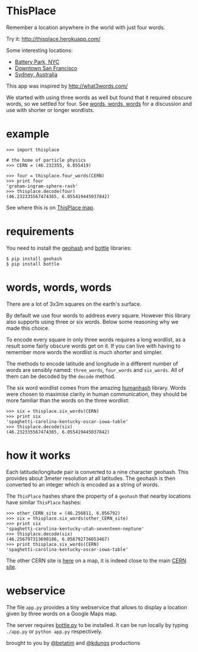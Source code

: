 ThisPlace
=========

Remember a location anywhere in the world with just four words.

Try it: http://thisplace.herokuapp.com/

Some interesting locations:

* [Battery Park, NYC](http://thisplace.herokuapp.com/eating-stale-burney-raton)
* [Downtown San Francisco](http://thisplace.herokuapp.com/lounge-charge-lias-fort)
* [Sydney, Australia](http://thisplace.herokuapp.com/harris-medial-began-form)

This app was inspired by http://what3words.com/

We started with using three words as well but found that it required
obscure words, so we settled for four. See [words, words,
words](#words-words-words) for a discussion and use with shorter or
longer wordlists.


example
=======

    >>> import thisplace

    # the home of particle physics
    >>> CERN = (46.232355, 6.055419)

    >>> four = thisplace.four_words(CERN)
    >>> print four
    'graham-ingram-sphere-rash'
    >>> thisplace.decode(four)
    (46.232335567474365, 6.055419445037842)

See where this is on [ThisPlace map][cernmap].


requirements
============

You need to install the [geohash][geohash] and [bottle][bottlepy]
libraries:

    $ pip install geohash
    $ pip install bottle


words, words, words
===================

There are a lot of 3x3m squares on the earth's surface.

By default we use four words to address every square. However
this library also supports using three or six words. Below some
reasoning why we made this choice.

To encode every square in only three words requires a long wordlist,
as a result some fairly obscure words get on it. If you can live with
having to remember more words the wordlist is much shorter and
simpler.

The methods to encode latitude and longitude in a different number of
words are sensibly named: `three_words`, `four_words` and
`six_words`. All of them can be decoded by the `decode` method.

The six word wordlist comes from the amazing [humanhash][humanhash]
library. Words were chosen to maximise clarity in human
communication, they should be more familiar than the words
on the three wordlist:

    >>> six = thisplace.six_words(CERN)
    >>> print six
    'spaghetti-carolina-kentucky-oscar-iowa-table'
    >>> thisplace.decode(six)
    (46.232335567474365, 6.055419445037842)


how it works
============

Each latitude/longitude pair is converted to a nine character
geohash. This provides about 3meter resolution at all latitudes. The
geohash is then converted to an integer which is encoded as a string
of words.

The `ThisPlace` hashes share the property of a `geohash` that
nearby locations have similar `ThisPlace` hashes:

    >>> other_CERN_site = (46.256811, 6.056792)
    >>> six = thisplace.six_words(other_CERN_site)
    >>> print six
    'spaghetti-carolina-kentucky-utah-seventeen-neptune'
    >>> thisplace.decode(six)
    (46.256797313690186, 6.056792736053467)
    >>> print thisplace.six_words(CERN)
    'spaghetti-carolina-kentucky-oscar-iowa-table'

The other CERN site is [here][othercernmap] on a map, it is indeed
close to the main [CERN site][cernmap].


webservice
==========

The file `app.py` provides a tiny webservice that allows to display a
location given by three words on a Google Maps map.

The server requires [bottle.py][bottlepy] to be installed. It can be run
locally by typing `./app.py` or `python app.py` respectively.


brought to you by [@betatim][betatim] and [@kdungs][kdungs] productions

[humanhash]: https://github.com/zacharyvoase/humanhash
[geohash]: https://code.google.com/p/python-geohash/
[cernmap]: http://thisplace.herokuapp.com/graham-ingram-sphere-rash
[othercernmap]: http://thisplace.herokuapp.com/spaghetti-carolina-kentucky-utah-seventeen-neptune
[bottlepy]: http://bottlepy.org/
[betatim]: https://twitter.com/betatim
[kdungs]: https://twitter.com/kdungs
